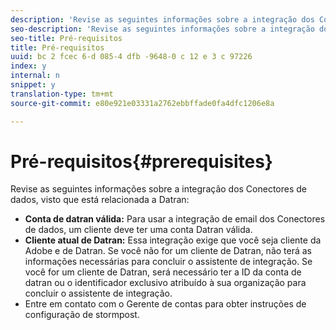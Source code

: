 ```yaml
---
description: 'Revise as seguintes informações sobre a integração dos Conectores de dados, pois elas estão relacionadas a Datran '
seo-description: 'Revise as seguintes informações sobre a integração dos Conectores de dados, pois elas estão relacionadas a Datran '
seo-title: Pré-requisitos
title: Pré-requisitos
uuid: bc 2 fcec 6-d 085-4 dfb -9648-0 c 12 e 3 c 97226
index: y
internal: n
snippet: y
translation-type: tm+mt
source-git-commit: e80e921e03331a2762ebbffade0fa4dfc1206e8a

---
```



# Pré-requisitos{#prerequisites}

Revise as seguintes informações sobre a integração dos Conectores de dados, visto que está relacionada a Datran:

* **Conta de datran válida:** Para usar a integração de email dos Conectores de dados, um cliente deve ter uma conta Datran válida.
* **Cliente atual de Datran:** Essa integração exige que você seja cliente da Adobe e de Datran. Se você não for um cliente de Datran, não terá as informações necessárias para concluir o assistente de integração. Se você for um cliente de Datran, será necessário ter a ID da conta de datran ou o identificador exclusivo atribuído à sua organização para concluir o assistente de integração.
* Entre em contato com o Gerente de contas para obter instruções de configuração de stormpost.

